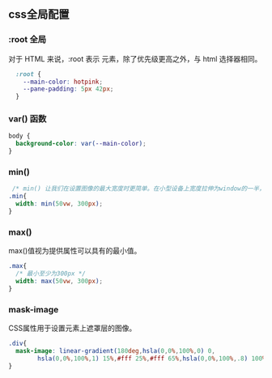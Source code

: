## css全局配置

### :root 全局
对于 HTML 来说，:root 表示 <html> 元素，除了优先级更高之外，与 html 选择器相同。

```css
  :root {
    --main-color: hotpink;
    --pane-padding: 5px 42px;
  }
```

### var() 函数

```css
body {
  background-color: var(--main-color);
}
```

### min() 

```css
 /* min() 让我们在设置图像的最大宽度时更简单。在小型设备上宽度拉伸为window的一半，但在大型设备上，不超过300px */
.min{
  width: min(50vw, 300px);
}
```

### max() 
max()值视为提供属性可以具有的最小值。
```css
.max{
  /* 最小至少为300px */
  width: max(50vw, 300px);
}
```

### mask-image
 CSS属性用于设置元素上遮罩层的图像。
```css
.div{
  mask-image: linear-gradient(180deg,hsla(0,0%,100%,0) 0,
        hsla(0,0%,100%,1) 15%,#fff 25%,#fff 65%,hsla(0,0%,100%,.8) 100%,hsla(0,0%,100%,0))
}
```
